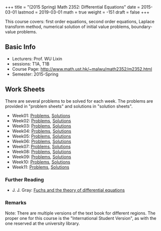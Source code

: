 +++
title = "(2015 Spring) Math 2352: Differential Equations"
date = 2015-03-01
lastmod = 2019-03-01
math = true
weight = -151
draft = false
+++

This course covers: first order equations, second order equations, Laplace transform method, numerical solution of initial value problems, boundary-value problems.

<!--more-->

## Basic Info

- Lecturers: Prof. WU Lixin
- sessions: T1A, T1B
- Course Page: http://www.math.ust.hk/~malwu/math2352/m2352.html
- Semester: 2015-Spring

## Work Sheets
There are several problems to be solved for each week. The problems are provided in "problem sheets"  and solutions in "solution sheets".

- Week01: [Problems](problem_sheet_01p.pdf), [Solutions](solution_sheet_01.pdf)
- Week02: [Problems](problem_sheet_02.pdf), [Solutions](solution_sheet_02.pdf)
- Week03: [Problems](problem_sheet_03.pdf), [Solutions](solution_sheet_03_v2.pdf)
- Week04: [Problems](problem_sheet_04.pdf), [Solutions](solution_sheet_04.pdf)
- Week05: [Problems](problem_sheet_05.pdf), [Solutions](solution_sheet_05.pdf)
- Week06: [Problems](problem_sheet_06.pdf), [Solutions](solution_sheet_06.pdf)
- Week07: [Problems](problem_sheet_07.pdf), [Solutions](solution_sheet_07.pdf)
- Week08: [Problems](problem_sheet_08.pdf), [Solutions](solution_sheet_08.pdf)
- Week09: [Problems](problem_sheet_09.pdf), [Solutions](solution_sheet_09.pdf)
- Week10: [Problems](problem_sheet_10.pdf), [Solutions](solution_sheet_10.pdf)
- Week11: [Problems](problem_sheet_11.pdf), [Solutions](solution_sheet_11.pdf)

### Further Reading

- J. J. Gray: [Fuchs and the theory of differential equations](http://projecteuclid.org/euclid.bams/1183551413)

### Remarks

Note: There are multiple versions of the text book for different regions. The proper one for this course is the "International Student Version", as with the one reserved at the university library.

